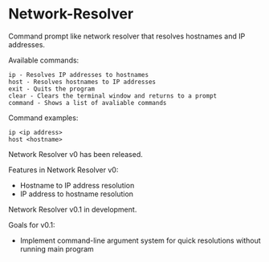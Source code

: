 # Network-Resolver
Command prompt like network resolver that resolves hostnames and IP addresses.

Available commands:
  
    ip - Resolves IP addresses to hostnames
    host - Resolves hostnames to IP addresses
    exit - Quits the program
    clear - Clears the terminal window and returns to a prompt
    command - Shows a list of avaliable commands
    
Command examples:

    ip <ip address>
    host <hostname>

Network Resolver v0 has been released.

Features in Network Resolver v0:
    
   - Hostname to IP address resolution
   - IP address to hostname resolution

Network Resolver v0.1 in development.

Goals for v0.1:

   - Implement command-line argument system for quick resolutions without running main program
